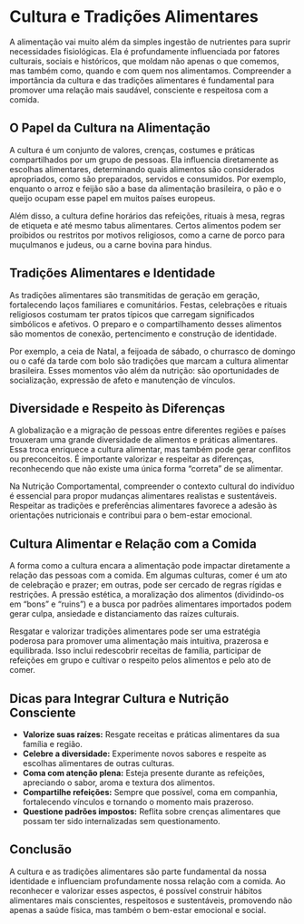 # Cultura e Tradições Alimentares

A alimentação vai muito além da simples ingestão de nutrientes para suprir necessidades fisiológicas. Ela é profundamente influenciada por fatores culturais, sociais e históricos, que moldam não apenas o que comemos, mas também como, quando e com quem nos alimentamos. Compreender a importância da cultura e das tradições alimentares é fundamental para promover uma relação mais saudável, consciente e respeitosa com a comida.

## O Papel da Cultura na Alimentação

A cultura é um conjunto de valores, crenças, costumes e práticas compartilhados por um grupo de pessoas. Ela influencia diretamente as escolhas alimentares, determinando quais alimentos são considerados apropriados, como são preparados, servidos e consumidos. Por exemplo, enquanto o arroz e feijão são a base da alimentação brasileira, o pão e o queijo ocupam esse papel em muitos países europeus.

Além disso, a cultura define horários das refeições, rituais à mesa, regras de etiqueta e até mesmo tabus alimentares. Certos alimentos podem ser proibidos ou restritos por motivos religiosos, como a carne de porco para muçulmanos e judeus, ou a carne bovina para hindus.

## Tradições Alimentares e Identidade

As tradições alimentares são transmitidas de geração em geração, fortalecendo laços familiares e comunitários. Festas, celebrações e rituais religiosos costumam ter pratos típicos que carregam significados simbólicos e afetivos. O preparo e o compartilhamento desses alimentos são momentos de conexão, pertencimento e construção de identidade.

Por exemplo, a ceia de Natal, a feijoada de sábado, o churrasco de domingo ou o café da tarde com bolo são tradições que marcam a cultura alimentar brasileira. Esses momentos vão além da nutrição: são oportunidades de socialização, expressão de afeto e manutenção de vínculos.

## Diversidade e Respeito às Diferenças

A globalização e a migração de pessoas entre diferentes regiões e países trouxeram uma grande diversidade de alimentos e práticas alimentares. Essa troca enriquece a cultura alimentar, mas também pode gerar conflitos ou preconceitos. É importante valorizar e respeitar as diferenças, reconhecendo que não existe uma única forma “correta” de se alimentar.

Na Nutrição Comportamental, compreender o contexto cultural do indivíduo é essencial para propor mudanças alimentares realistas e sustentáveis. Respeitar as tradições e preferências alimentares favorece a adesão às orientações nutricionais e contribui para o bem-estar emocional.

## Cultura Alimentar e Relação com a Comida

A forma como a cultura encara a alimentação pode impactar diretamente a relação das pessoas com a comida. Em algumas culturas, comer é um ato de celebração e prazer; em outras, pode ser cercado de regras rígidas e restrições. A pressão estética, a moralização dos alimentos (dividindo-os em “bons” e “ruins”) e a busca por padrões alimentares importados podem gerar culpa, ansiedade e distanciamento das raízes culturais.

Resgatar e valorizar tradições alimentares pode ser uma estratégia poderosa para promover uma alimentação mais intuitiva, prazerosa e equilibrada. Isso inclui redescobrir receitas de família, participar de refeições em grupo e cultivar o respeito pelos alimentos e pelo ato de comer.

## Dicas para Integrar Cultura e Nutrição Consciente

- **Valorize suas raízes:** Resgate receitas e práticas alimentares da sua família e região.
- **Celebre a diversidade:** Experimente novos sabores e respeite as escolhas alimentares de outras culturas.
- **Coma com atenção plena:** Esteja presente durante as refeições, apreciando o sabor, aroma e textura dos alimentos.
- **Compartilhe refeições:** Sempre que possível, coma em companhia, fortalecendo vínculos e tornando o momento mais prazeroso.
- **Questione padrões impostos:** Reflita sobre crenças alimentares que possam ter sido internalizadas sem questionamento.

## Conclusão

A cultura e as tradições alimentares são parte fundamental da nossa identidade e influenciam profundamente nossa relação com a comida. Ao reconhecer e valorizar esses aspectos, é possível construir hábitos alimentares mais conscientes, respeitosos e sustentáveis, promovendo não apenas a saúde física, mas também o bem-estar emocional e social.